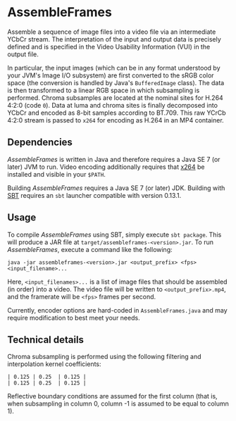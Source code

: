 AssembleFrames
==============

Assemble a sequence of image files into a video file via an intermediate YCbCr
stream.  The interpretation of the input and output data is precisely defined
and is specified in the Video Usability Information (VUI) in the output file.

In particular, the input images (which can be in any format understood by your
JVM's Image I/O subsystem) are first converted to the sRGB color space (the
conversion is handled by Java's `BufferedImage` class).  The data is then
transformed to a linear RGB space in which subsampling is performed.  Chroma
subsamples are located at the nominal sites for H.264 4:2:0 (code `0`).  Data at
luma and chroma sites is finally decomposed into YCbCr and encoded as 8-bit
samples according to BT.709.  This raw YCrCb 4:2:0 stream is passed to `x264`
for encoding as H.264 in an MP4 container.

Dependencies
------------

_AssembleFrames_ is written in Java and therefore requires a Java SE 7 (or
later) JVM to run.  Video encoding additionally requires that
[x264](http://www.videolan.org/developers/x264.html) be installed and visible
in your `$PATH`.

Building _AssembleFrames_ requires a Java SE 7 (or later) JDK.  Building with
[SBT](http://www.scala-sbt.org/) requires an `sbt` launcher compatible with
version 0.13.1.

Usage
-----

To compile _AssembleFrames_ using SBT, simply execute `sbt package`.  This will
produce a JAR file at `target/assembleframes-<version>.jar`.  To run
_AssembleFrames_, execute a command like the following:

    java -jar assembleframes-<version>.jar <output_prefix> <fps> <input_filename>...

Here, `<input_filenames>...` is a list of image files that should be assembled
(in order) into a video.  The video file will be written to
`<output_prefix>.mp4`, and the framerate will be `<fps>` frames per second.

Currently, encoder options are hard-coded in `AssembleFrames.java` and may
require modification to best meet your needs.

Technical details
-----------------

Chroma subsampling is performed using the following filtering and interpolation
kernel coefficients:

    | 0.125 | 0.25  | 0.125 |
    | 0.125 | 0.25  | 0.125 |

Reflective boundary conditions are assumed for the first column (that is, when
subsampling in column 0, column -1 is assumed to be equal to column 1).
